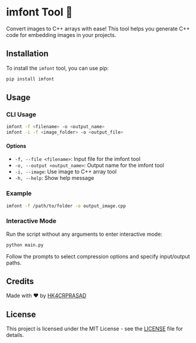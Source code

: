 # imfont Tool 🎨

Convert images to C++ arrays with ease! This tool helps you generate C++ code for embedding images in your projects.

## Installation

To install the `imfont` tool, you can use pip:

```bash
pip install imfont
```

## Usage

### CLI Usage

```bash
imfont -f <filename> -o <output_name>
imfont -i -f <image_folder> -o <output_file>
```

#### Options

- `-f, --file <filename>`: Input file for the imfont tool
- `-o, --output <output_name>`: Output name for the imfont tool
- `-i, --image`: Use image to C++ array tool
- `-h, --help`: Show help message

### Example

```bash
imfont -f /path/to/folder -o output_image.cpp
```

### Interactive Mode

Run the script without any arguments to enter interactive mode:

```bash
python main.py
```

Follow the prompts to select compression options and specify input/output paths.

## Credits

Made with ❤️ by [HK4CRPRASAD](https://github.com/HK4CRPRASAD)

## License

This project is licensed under the MIT License - see the [LICENSE](LICENSE) file for details.
